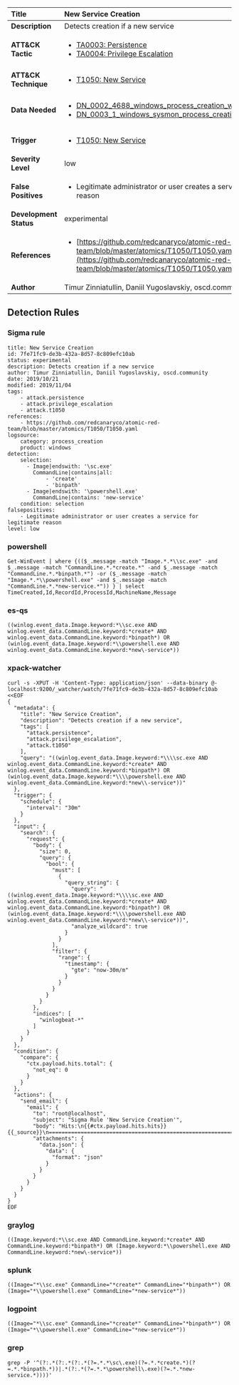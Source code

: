 | Title                    | New Service Creation       |
|:-------------------------|:------------------|
| **Description**          | Detects creation if a new service |
| **ATT&amp;CK Tactic**    |  <ul><li>[TA0003: Persistence](https://attack.mitre.org/tactics/TA0003)</li><li>[TA0004: Privilege Escalation](https://attack.mitre.org/tactics/TA0004)</li></ul>  |
| **ATT&amp;CK Technique** | <ul><li>[T1050: New Service](https://attack.mitre.org/techniques/T1050)</li></ul>  |
| **Data Needed**          | <ul><li>[DN_0002_4688_windows_process_creation_with_commandline](../Data_Needed/DN_0002_4688_windows_process_creation_with_commandline.md)</li><li>[DN_0003_1_windows_sysmon_process_creation](../Data_Needed/DN_0003_1_windows_sysmon_process_creation.md)</li></ul>  |
| **Trigger**              | <ul><li>[T1050: New Service](../Triggers/T1050.md)</li></ul>  |
| **Severity Level**       | low |
| **False Positives**      | <ul><li>Legitimate administrator or user creates a service for legitimate reason</li></ul>  |
| **Development Status**   | experimental |
| **References**           | <ul><li>[https://github.com/redcanaryco/atomic-red-team/blob/master/atomics/T1050/T1050.yaml](https://github.com/redcanaryco/atomic-red-team/blob/master/atomics/T1050/T1050.yaml)</li></ul>  |
| **Author**               | Timur Zinniatullin, Daniil Yugoslavskiy, oscd.community |


## Detection Rules

### Sigma rule

```
title: New Service Creation
id: 7fe71fc9-de3b-432a-8d57-8c809efc10ab
status: experimental
description: Detects creation if a new service
author: Timur Zinniatullin, Daniil Yugoslavskiy, oscd.community
date: 2019/10/21
modified: 2019/11/04
tags:
    - attack.persistence
    - attack.privilege_escalation
    - attack.t1050
references:
    - https://github.com/redcanaryco/atomic-red-team/blob/master/atomics/T1050/T1050.yaml
logsource:
    category: process_creation
    product: windows
detection:
    selection:
      - Image|endswith: '\sc.exe'
        CommandLine|contains|all:
            - 'create'
            - 'binpath'
      - Image|endswith: '\powershell.exe'
        CommandLine|contains: 'new-service'
    condition: selection
falsepositives:
    - Legitimate administrator or user creates a service for legitimate reason
level: low

```





### powershell
    
```
Get-WinEvent | where {(($_.message -match "Image.*.*\\sc.exe" -and $_.message -match "CommandLine.*.*create.*" -and $_.message -match "CommandLine.*.*binpath.*") -or ($_.message -match "Image.*.*\\powershell.exe" -and $_.message -match "CommandLine.*.*new-service.*")) } | select TimeCreated,Id,RecordId,ProcessId,MachineName,Message
```


### es-qs
    
```
((winlog.event_data.Image.keyword:*\\sc.exe AND winlog.event_data.CommandLine.keyword:*create* AND winlog.event_data.CommandLine.keyword:*binpath*) OR (winlog.event_data.Image.keyword:*\\powershell.exe AND winlog.event_data.CommandLine.keyword:*new\-service*))
```


### xpack-watcher
    
```
curl -s -XPUT -H 'Content-Type: application/json' --data-binary @- localhost:9200/_watcher/watch/7fe71fc9-de3b-432a-8d57-8c809efc10ab <<EOF
{
  "metadata": {
    "title": "New Service Creation",
    "description": "Detects creation if a new service",
    "tags": [
      "attack.persistence",
      "attack.privilege_escalation",
      "attack.t1050"
    ],
    "query": "((winlog.event_data.Image.keyword:*\\\\sc.exe AND winlog.event_data.CommandLine.keyword:*create* AND winlog.event_data.CommandLine.keyword:*binpath*) OR (winlog.event_data.Image.keyword:*\\\\powershell.exe AND winlog.event_data.CommandLine.keyword:*new\\-service*))"
  },
  "trigger": {
    "schedule": {
      "interval": "30m"
    }
  },
  "input": {
    "search": {
      "request": {
        "body": {
          "size": 0,
          "query": {
            "bool": {
              "must": [
                {
                  "query_string": {
                    "query": "((winlog.event_data.Image.keyword:*\\\\sc.exe AND winlog.event_data.CommandLine.keyword:*create* AND winlog.event_data.CommandLine.keyword:*binpath*) OR (winlog.event_data.Image.keyword:*\\\\powershell.exe AND winlog.event_data.CommandLine.keyword:*new\\-service*))",
                    "analyze_wildcard": true
                  }
                }
              ],
              "filter": {
                "range": {
                  "timestamp": {
                    "gte": "now-30m/m"
                  }
                }
              }
            }
          }
        },
        "indices": [
          "winlogbeat-*"
        ]
      }
    }
  },
  "condition": {
    "compare": {
      "ctx.payload.hits.total": {
        "not_eq": 0
      }
    }
  },
  "actions": {
    "send_email": {
      "email": {
        "to": "root@localhost",
        "subject": "Sigma Rule 'New Service Creation'",
        "body": "Hits:\n{{#ctx.payload.hits.hits}}{{_source}}\n================================================================================\n{{/ctx.payload.hits.hits}}",
        "attachments": {
          "data.json": {
            "data": {
              "format": "json"
            }
          }
        }
      }
    }
  }
}
EOF

```


### graylog
    
```
((Image.keyword:*\\sc.exe AND CommandLine.keyword:*create* AND CommandLine.keyword:*binpath*) OR (Image.keyword:*\\powershell.exe AND CommandLine.keyword:*new\-service*))
```


### splunk
    
```
((Image="*\\sc.exe" CommandLine="*create*" CommandLine="*binpath*") OR (Image="*\\powershell.exe" CommandLine="*new-service*"))
```


### logpoint
    
```
((Image="*\\sc.exe" CommandLine="*create*" CommandLine="*binpath*") OR (Image="*\\powershell.exe" CommandLine="*new-service*"))
```


### grep
    
```
grep -P '^(?:.*(?:.*(?:.*(?=.*.*\sc\.exe)(?=.*.*create.*)(?=.*.*binpath.*))|.*(?:.*(?=.*.*\powershell\.exe)(?=.*.*new-service.*))))'
```



